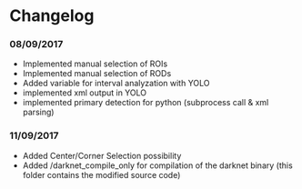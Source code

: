 # Changelog

### 08/09/2017
- Implemented manual selection of ROIs
- Implemented manual selection of RODs
- Added variable for interval analyzation with YOLO
- implemented xml output in YOLO 
- implemented primary detection for python (subprocess call & xml parsing)

### 11/09/2017
- Added Center/Corner Selection possibility
- Added /darknet_compile_only for compilation of the darknet binary (this folder contains the modified source code)

